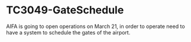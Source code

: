 # TC3049-GateSchedule
AIFA is going to open operations on March 21, in  order to operate need to have a system to  schedule the gates of the airport. 
